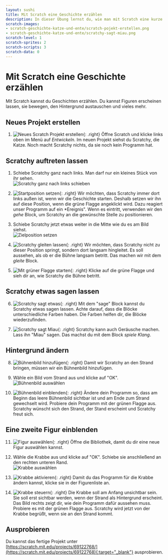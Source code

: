 ```yaml
---
layout: sushi
title: Mit Scratch eine Geschichte erzählen
description: In dieser Übung lernst du, wie man mit Scratch eine kurze Geschichte erzählen kann.
scratch-images:
- scratch-geschichte-katze-und-ente/scratch-pojekt-erstellen.png
- scratch-geschichte-katze-und-ente/scratchy-sagt-miau.png
scratch-level: 1
scratch-sprites: 2
scratch-scripts: 3
scratch-data: 0
---
```


# Mit Scratch eine Geschichte erzählen

Mit Scratch kannst du Geschichten erzählen. Du kannst Figuren erscheinen lassen, sie bewegen, den Hintergrund austauschen und vieles mehr.

## Neues Projekt erstellen

1. ![Neues Scratch Projekt erstellen](scratch-erste-schritte/scratch-projekt-erstellen.png){: .right}
Öffne Scratch und klicke links oben im Menü auf *Entwickeln*. Im neuen Projekt siehst du Scratchy, die Katze. Noch macht Scratchy nichts, da sie noch kein Programm hat.

## Scratchy auftreten lassen

1. Schiebe Scratchy ganz nach links. Man darf nur ein kleines Stück von ihr sehen.<br/>
![Scratchy ganz nach links schieben](scratch-geschichte-katze-und-ente/scratchy-ganz-links.png)

2. ![Startposition setzen](scratch-geschichte-katze-und-ente/scratchy-startposition.png){: .right}
Wir möchten, dass Scratchy immer dort links außen ist, wenn wir die Geschichte starten. Deshalb setzen wir ihn auf diese Position, wenn die grüne Flagge angeklickt wird. Dazu reagiert unser Programm auf ein *Ereignis". Wenn es eintritt, verwenden wir den *gehe* Block, um Scratchy an die gewünschte Stelle zu positionieren.

3. Schiebe Scratchy jetzt etwas weiter in die Mitte wie du es am Bild siehst.<br/>
![Zielposition setzen](scratch-geschichte-katze-und-ente/scratchy-in-der-mitte.png)

4.  ![Scratchy gleiten lassen](scratch-geschichte-katze-und-ente/scratchy-gleiten.png){: .right}
Wir möchten, dass Scratchy nicht zu dieser Position springt, sondern dort langsam hingleitet. Es soll aussehen, als ob er die Bühne langsam betritt. Das machen wir mit dem *gleite* Block.

5. ![Mit grüner Flagge starten](scratch-geschichte-katze-und-ente/scratchy-starten.png){: .right}
Klicke auf die grüne Flagge und sieh dir an, wie Scratchy die Bühne betritt.

## Scratchy etwas sagen lassen

6. ![Scratchy sagt etwas](scratch-geschichte-katze-und-ente/scratchy-sagt-etwas.png){: .right}
Mit dem "sage" Block kannst du Scratchy etwas sagen lassen. Achte darauf, dass die Blöcke unterschiedliche Farben haben. Die Farben helfen dir, die Blöcke wiederzufinden.

7. ![Scratchy sagt Miau](scratch-geschichte-katze-und-ente/scratchy-sagt-miau.png){: .right}
Scratchy kann auch Geräusche machen. Lass ihn "Miau" sagen. Das machst du mit dem Block *spiele Klang*.

## Hintergrund ändern

8. ![Bühnenbild hinzufügen](scratch-geschichte-katze-und-ente/buehnenbild-hinzufuegen.png){: .right}
Damit wir Scratchy an den Strand bringen, müssen wir ein Bühnenbild hinzufügen.

9. Wähle ein Bild vom Strand aus und klicke auf "OK".<br/>
![Bühnenbild auswählen](scratch-geschichte-katze-und-ente/strand-buehnenbild.png)

10. ![Bühnenbild einblenden](scratch-geschichte-katze-und-ente/buehnenbild-wechseln.png){: .right}
Ändere dein Programm so, dass am Beginn das leere Bühnenbild sichtbar ist und am Ende zum Strand gewechselt wird. Probiere dein Programm mit der grünen Flagge aus. Scratchy wünscht sich den Strand, der Stand erscheint und Scratchy freut sich.

## Eine zweite Figur einblenden

11. ![Figur auswählen](scratch-geschichte-katze-und-ente/figur-auswaehlen.png){: .right}
Öffne die Bibliothek, damit du dir eine neue Figur auswählen kannst.

12. Wähle die Krabbe aus und klicke auf "OK". Schiebe sie anschließend an den rechten unteren Rand.<br/>
![Krabbe auswählen](scratch-geschichte-katze-und-ente/krabbe-auswaehlen.png)

13. ![Krabbe aktivieren](scratch-geschichte-katze-und-ente/krabbe-aktivieren.png){: .right}
Damit du das Programm für die Krabbe ändern kannst, klicke sie in der Figurenliste an.

14. ![Krabbe steuern](scratch-geschichte-katze-und-ente/krabbe-steuern.png){: .right}
Die Krabbe soll am Anfang unsichtbar sein. Sie soll erst sichtbar werden, wenn der Strand als Hintergrund erscheint. Das Bild rechts zeigt dir, wie dein Programm dafür aussehen muss. Probiere es mit der grünen Flagge aus. Scratchy wird jetzt von der Krabbe begrüßt, wenn sie an den Strand kommt.


## Ausprobieren

Du kannst das fertige Projekt unter [https://scratch.mit.edu/projects/69122768/](https://scratch.mit.edu/projects/69122768){:target="_blank"} ausprobieren.